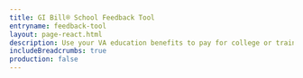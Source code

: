 ```yaml
---
title: GI Bill® School Feedback Tool
entryname: feedback-tool
layout: page-react.html
description: Use your VA education benefits to pay for college or training programs. Find out which documents you’ll need to apply for benefits, and start your online application today.
includeBreadcrumbs: true
production: false
---
```

